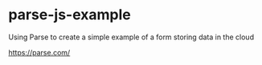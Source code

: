 # parse-js-example
Using Parse to create a simple example of a form storing data in the cloud

https://parse.com/

